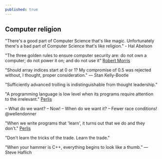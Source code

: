 ```yaml
---
published: true
---
```

## Computer religion

"There's a good part of Computer Science that's like magic. Unfortunately there's a bad part of Computer Science that's like religion." - Hal Abelson

"The three golden rules to ensure computer security are: do not own a computer; do not power it on; and do not use it" [Robert Morris](https://en.wikipedia.org/wiki/Robert_Morris_(cryptographer))

"Should array indices start at 0 or 1? My compromise of 0.5 was rejected without, I thought, proper consideration." — Stan Kelly-Bootle

“Sufficiently advanced trolling is indistinguishable from thought leadership.”

"A programming language is low level when its programs require attention to the irrelevant." [Perlis](http://www.cs.yale.edu/homes/perlis-alan/quotes.html)

– What do we want?
– Now!
– When do we want it?
– Fewer race conditions!
@wellendonner

"When we write programs that 'learn', it turns out that we do and they don't." [Perlis](http://www.cs.yale.edu/homes/perlis-alan/quotes.html)

"Don't learn the tricks of the trade. Learn the trade."

“When your hammer is C++, everything begins to look like a thumb.” — Steve Haflich


